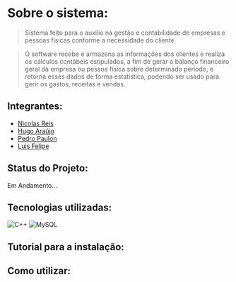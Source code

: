 # Sobre o sistema:
> Sistema feito para o auxilio na gestão e contabilidade de empresas e pessoas físicas conforme a necessidade do cliente. 

>O software recebe e armazena as informações dos clientes e realiza os cálculos contábeis estipulados, a fim de gerar o balanço financeiro geral da empresa ou pessoa física sobre determinado período, e retorna esses dados de forma estatística, podendo ser usado para gerir os gastos, receitas  e vendas.

## Integrantes:
- [Nicolas Reis](https://github.com/nicolasreisdev)
- [Hugo Araújo](https://github.com/hugoaraujo04)
- [Pedro Paulon](https://github.com/PPaulon)
- [Luis Felipe](https://github.com/LuisMartinsP)

## Status do Projeto:
 Em Andamento...

## Tecnologias utilizadas:
 ![C++](https://img.shields.io/badge/C%2B%2B-00599C?style=for-the-badge&logo=c%2B%2B&logoColor=white)
 ![MySQL](https://img.shields.io/badge/MySQL-00000F?style=for-the-badge&logo=mysql&logoColor=white)

## Tutorial para a instalação:


## Como utilizar:

##
